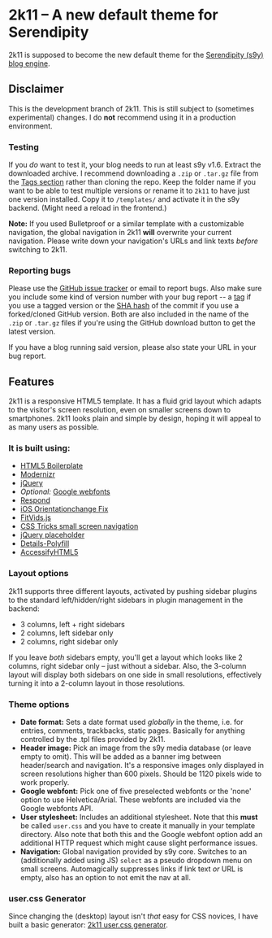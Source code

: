# 2k11 – A new default theme for Serendipity

2k11 is supposed to become the new default theme for the [Serendipity (s9y) blog engine](http://s9y.org).

## Disclaimer

This is the development branch of 2k11. This is still subject to (sometimes experimental) changes. I do **not** recommend using it in a production environment.

### Testing

If you *do* want to test it, your blog needs to run at least s9y v1.6. Extract the downloaded archive. I recommend downloading a `.zip` or `.tar.gz` file from the [Tags section](https://github.com/yellowled/s9y-2k11/tags) rather than cloning the repo. Keep the folder name if you want to be able to test multiple versions or rename it to `2k11` to have just one version installed. Copy it to `/templates/` and activate it in the s9y backend. (Might need a reload in the frontend.)

**Note:** If you used Bulletproof or a similar template with a customizable navigation, the global navigation in 2k11 **will** overwrite your current navigation. Please write down your navigation's URLs and link texts *before* switching to 2k11.

### Reporting bugs

Please use the [GitHub issue tracker](https://github.com/yellowled/s9y-2k11/issues) or email to report bugs. Also make sure you include some kind of version number with your bug report -- a [tag](https://github.com/yellowled/s9y-2k11/tags) if you use a tagged version or the [SHA hash](https://github.com/yellowled/s9y-2k11/commits/master) of the commit if you use a forked/cloned GitHub version. Both are also included in the name of the `.zip` or `.tar.gz` files if you're using the GitHub download button to get the latest version.

If you have a blog running said version, please also state your URL in your bug report.

## Features

2k11 is a responsive HTML5 template. It has a fluid grid layout which adapts to the visitor's screen resolution, even on smaller screens down to smartphones. 2k11 looks plain and simple by design, hoping it will appeal to as many users as possible.

### It is built using:

* [HTML5 Boilerplate](http://h5bp.com)
* [Modernizr](http://www.modernizr.com)
* [jQuery](http://jquery.com)
* *Optional:* [Google webfonts](http://www.google.com/webfonts)
* [Respond](https://github.com/scottjehl/Respond)
* [iOS Orientationchange Fix](https://github.com/scottjehl/iOS-Orientationchange-Fix)
* [FitVids.js](https://github.com/davatron5000/FitVids.js)
* [CSS Tricks small screen navigation](http://css-tricks.com/13303-convert-menu-to-dropdown/)
* [jQuery placeholder](https://github.com/mathiasbynens/jquery-placeholder)
* [Details-Polyfill](https://github.com/manuelbieh/Details-Polyfill)
* [AccessifyHTML5](https://github.com/yatil/accessifyhtml5.js)

### Layout options

2k11 supports three different layouts, activated by pushing sidebar plugins to the standard left/hidden/right sidebars in plugin management in the backend:

* 3 columns, left + right sidebars
* 2 columns, left sidebar only
* 2 columns, right sidebar only

If you leave *both* sidebars empty, you'll get a layout which looks like 2 columns, right sidebar only – just without a sidebar. Also, the 3-column layout will display both sidebars on one side in small resolutions, effectively turning it into a 2-column layout in those resolutions.

### Theme options

* **Date format:** Sets a date format used _globally_ in the theme, i.e. for entries, comments, trackbacks, static pages. Basically for anything controlled by the .tpl files provided by 2k11.
* **Header image:** Pick an image from the s9y media database (or leave empty to omit). This will be added as a banner img between header/search and navigation. It's a responsive images only displayed in screen resolutions higher than 600 pixels. Should be 1120 pixels wide to work properly.
* **Google webfont:** Pick one of five preselected webfonts or the 'none' option to use Helvetica/Arial. These webfonts are included via the Google webfonts API.
* **User stylesheet:** Includes an additional stylesheet. Note that this **must** be called `user.css` and you have to create it manually in your template directory. Also note that both this and the Google webfont option add an additional HTTP request which might cause slight performance issues.
* **Navigation:** Global navigation provided by s9y core. Switches to an (additionally added using JS) `select` as a pseudo dropdown menu on small screens. Automagically suppresses links if link text *or* URL is empty, also has an option to not emit the nav at all.

### user.css Generator

Since changing the (desktop) layout isn't *that* easy for CSS novices, I have built a basic generator: [2k11 user.css generator](http://yellowled.github.com).
